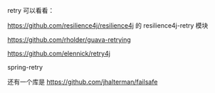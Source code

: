 retry 可以看看：

https://github.com/resilience4j/resilience4j 的 resilience4j-retry 模块

https://github.com/rholder/guava-retrying

https://github.com/elennick/retry4j

spring-retry

还有一个库是 https://github.com/jhalterman/failsafe
